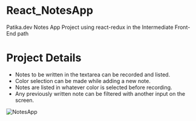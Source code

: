 # React_NotesApp
Patika.dev Notes App Project using react-redux in the Intermediate Front-End path

# Project Details
- Notes to be written in the textarea can be recorded and listed.
- Color selection can be made while adding a new note.
- Notes are listed in whatever color is selected before recording.
- Any previously written note can be filtered with another input on the screen.

![NotesApp](https://github.com/SedakatEkmekci/React_NotesApp/assets/73519789/8b4d2179-8224-4348-89dc-33936de00eaf)



